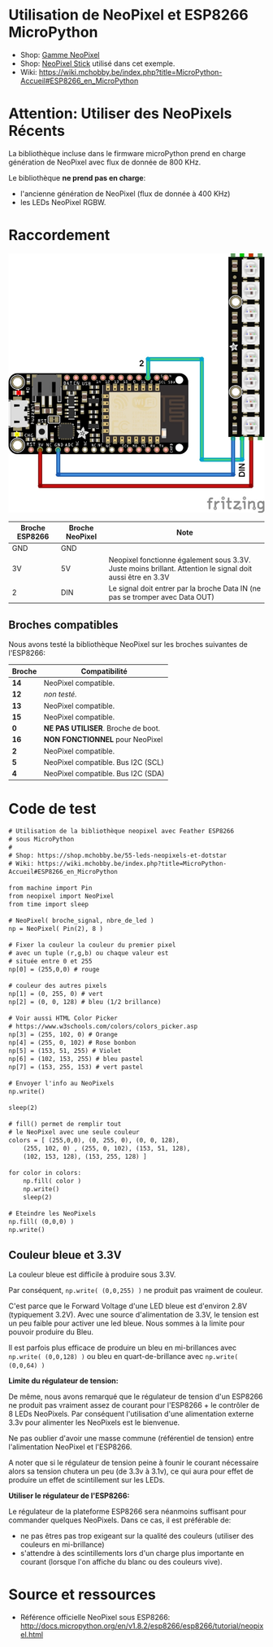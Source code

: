 # Utilisation de NeoPixel et ESP8266 MicroPython

* Shop: [Gamme NeoPixel](https://shop.mchobby.be/55-leds-neopixels-et-dotstar)
* Shop: [NeoPixel Stick](https://shop.mchobby.be/leds-neopixels-et-dotstar/407-stick-neopixel-8-leds-rgb--3232100004078-adafruit.html) utilisé dans cet exemple.
* Wiki: https://wiki.mchobby.be/index.php?title=MicroPython-Accueil#ESP8266_en_MicroPython

# Attention: Utiliser des NeoPixels Récents
La bibliothèque incluse dans le firmware microPython prend en charge génération de NeoPixel avec flux de donnée de 800 KHz.

Le bibliothèque __ne prend pas en charge__:
* l'ancienne génération de NeoPixel (flux de donnée à 400 KHz)
* les LEDs NeoPixel RGBW.

# Raccordement

![Raccordements](neopixel_bb.jpg)

| Broche ESP8266 | Broche  NeoPixel | Note                                                                                                       |
|----------------|------------------|------------------------------------------------------------------------------------------------------------|
| GND            | GND              |                                                                                                            |
| 3V             | 5V               | Neopixel fonctionne également sous 3.3V. Juste moins brillant. Attention le signal doit aussi être en 3.3V |
| 2              | DIN              | Le signal doit entrer par la broche Data IN (ne pas se tromper avec Data OUT)                              |

## Broches compatibles

Nous avons testé la bibliothèque NeoPixel sur les broches suivantes de l'ESP8266:

| Broche | Compatibilité |
|---|---|
| __14__ | NeoPixel compatible. |
| __12__ | _non testé._ |
| __13__ | NeoPixel compatible. |
| __15__ | NeoPixel compatible. |
| __0__  | __NE PAS UTILISER__. Broche de boot. |
| __16__ | __NON FONCTIONNEL__ pour NeoPixel |
| __2__  | NeoPixel compatible. |
| __5__  | NeoPixel compatible. Bus I2C (SCL) |
| __4__  | NeoPixel compatible. Bus I2C (SDA) |

# Code de test

```
# Utilisation de la bibliothèque neopixel avec Feather ESP8266 
# sous MicroPython
#
# Shop: https://shop.mchobby.be/55-leds-neopixels-et-dotstar
# Wiki: https://wiki.mchobby.be/index.php?title=MicroPython-Accueil#ESP8266_en_MicroPython

from machine import Pin
from neopixel import NeoPixel
from time import sleep

# NeoPixel( broche_signal, nbre_de_led )
np = NeoPixel( Pin(2), 8 )

# Fixer la couleur la couleur du premier pixel
# avec un tuple (r,g,b) ou chaque valeur est 
# située entre 0 et 255
np[0] = (255,0,0) # rouge

# couleur des autres pixels
np[1] = (0, 255, 0) # vert
np[2] = (0, 0, 128) # bleu (1/2 brillance)

# Voir aussi HTML Color Picker
# https://www.w3schools.com/colors/colors_picker.asp
np[3] = (255, 102, 0) # Orange
np[4] = (255, 0, 102) # Rose bonbon
np[5] = (153, 51, 255) # Violet
np[6] = (102, 153, 255) # bleu pastel
np[7] = (153, 255, 153) # vert pastel

# Envoyer l'info au NeoPixels
np.write()

sleep(2)

# fill() permet de remplir tout
# le NeoPixel avec une seule couleur
colors = [ (255,0,0), (0, 255, 0), (0, 0, 128),
    (255, 102, 0) , (255, 0, 102), (153, 51, 128), 
    (102, 153, 128), (153, 255, 128) ]

for color in colors:
    np.fill( color )
    np.write()
    sleep(2)

# Eteindre les NeoPixels
np.fill( (0,0,0) )
np.write()
```

## Couleur bleue et 3.3V
La couleur bleue est difficile à produire sous 3.3V.

Par conséquent, `np.write( (0,0,255) )` ne produit pas vraiment de couleur. 

C'est parce que le Forward Voltage d'une LED bleue est d'environ 2.8V (typiquement 3.2V). Avec une source d'alimentation de 3.3V, le tension est un peu faible pour activer une led bleue. Nous sommes à la limite pour pouvoir produire du Bleu. 

Il est parfois plus efficace de produire un bleu en mi-brillances avec `np.write( (0,0,128) )` ou bleu en quart-de-brillance avec `np.write( (0,0,64) )` 

__Limite du régulateur de tension:__

De même, nous avons remarqué que le régulateur de tension d'un ESP8266 ne produit pas vraiment assez de courant pour l'ESP8266 + le contrôler de 8 LEDs NeoPixels. Par conséquent l'utilisation d'une alimentation externe 3.3v pour alimenter les NeoPixels est le bienvenue. 

Ne pas oublier d'avoir une masse commune (référentiel de tension) entre l'alimentation NeoPixel et l'ESP8266.

A noter que si le régulateur de tension peine à founir le courant nécessaire alors sa tension chutera un peu (de 3.3v à 3.1v), ce qui aura pour effet de produire un effet de scintillement sur les LEDs.

__Utiliser le régulateur de l'ESP8266:__

Le régulateur de la plateforme ESP8266 sera néanmoins suffisant pour commander quelques NeoPixels. Dans ce cas, il est préférable de:
* ne pas êtres pas trop exigeant sur la qualité des couleurs (utiliser des couleurs en mi-brillance)
* s'attendre à des scintillements lors d'un charge plus importante en courant (lorsque l'on affiche du blanc ou des couleurs vive).

# Source et ressources
* Référence officielle NeoPixel sous ESP8266: http://docs.micropython.org/en/v1.8.2/esp8266/esp8266/tutorial/neopixel.html

